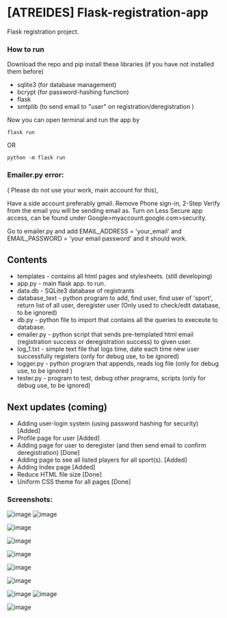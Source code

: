 # [ATREIDES] Flask-registration-app
Flask registration project.

### How to run
Download the repo and pip install these libraries (if you have not installed them before)

- sqlite3 (for database management)
- bcrypt (for password-hashing function)
- flask 
- smtplib (to send email to "user" on registration/deregistration )

Now you can open terminal and run the app by
```
flask run
```

OR 

```
python -m flask run
```


### Emailer.py error:
( Please do not use your work, main account for this),


Have a side account preferably gmail. Remove Phone sign-in, 2-Step Verify from the email you will be sending email as. Turn on Less Secure app access, can be found under Google>myaccount.google.com>security.


Go to emailer.py and add EMAIL_ADDRESS = 'your_email' and EMAIL_PASSWORD = 'your email password' and it should work.


## Contents
- templates - contains all html pages and stylesheets. (still developing)
- app.py - main flask app. to run.
- data.db - SQLite3 database of registrants 
- database_text - python program to add, find user, find user of 'sport', return list of all user, deregister user (Only used to check/edit database, to be ignored)
- db.py - python file to import that contains all the queries to execeute to database.
- emailer.py - python script that sends pre-templated html email (registration success or deregistration success) to given user. 
- log_1.txt - simple text file that logs time, date each time new user successfully registers  (only for debug use, to be ignored)
- logger.py - python program that appends, reads log file (only for debug use, to be ignored )
- tester.py - program to test, debug other programs, scripts (only for debug use, to be ignored)

## Next updates (coming)
- Adding user-login system (using password hashing for security)  [Added]
- Profile page for user  [Added]
- Adding page for user to deregister (and then send email to confirm deregistration)  [Done]
- Adding page to see all listed players for all sport(s).  [Added]
- Adding Index page [Added]
- Reduce HTML file size [Done]
- Uniform CSS theme for all pages [Done]

### Screenshots:
![image](https://user-images.githubusercontent.com/81807980/150361917-640f4912-7820-4773-a084-52c1da436cc3.png)
![image](https://user-images.githubusercontent.com/81807980/150362056-7e33f9b2-9e1d-4f35-a3a2-9615a43fb0f1.png)

![image](https://user-images.githubusercontent.com/81807980/150362135-55edfb58-18b6-4cb4-a51c-51445cad4290.png)


![image](https://user-images.githubusercontent.com/81807980/150514739-c4b4ed16-687b-4e1d-9bc3-66031c409de8.png)

![image](https://user-images.githubusercontent.com/81807980/149794829-2cc4452e-4ff2-4d86-903a-192c076790ce.png)

![image](https://user-images.githubusercontent.com/81807980/149503416-174a3e3e-39d4-4bba-ba46-8dd79c8fd092.png)

![image](https://user-images.githubusercontent.com/81807980/150362224-a96b84b3-f6e7-4db3-a018-8c070d24f589.png)


![image](https://user-images.githubusercontent.com/81807980/149502154-610b664f-cce1-4547-bfc1-198a02b7e973.png)
![image](https://user-images.githubusercontent.com/81807980/149795777-ac8f5491-6e1a-4787-a111-0c6fef0c499b.png)

![image](https://user-images.githubusercontent.com/81807980/150552327-2621f00a-12e0-414a-b638-f667183c8eec.png)

